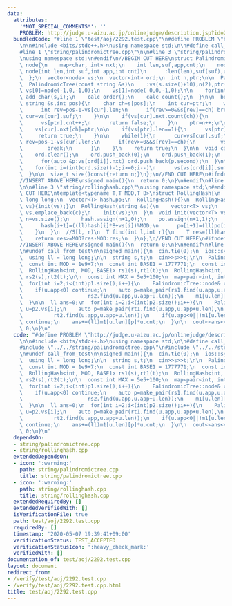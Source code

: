 ```yaml
---
data:
  attributes:
    '*NOT_SPECIAL_COMMENTS*': ''
    PROBLEM: http://judge.u-aizu.ac.jp/onlinejudge/description.jsp?id=2292
  bundledCode: "#line 1 \"test/aoj/2292.test.cpp\"\n#define PROBLEM \"http://judge.u-aizu.ac.jp/onlinejudge/description.jsp?id=2292\"\
    \n\n#include <bits/stdc++.h>\nusing namespace std;\n\n#define call_from_test\n\
    #line 1 \"string/palindromictree.cpp\"\n\n#line 3 \"string/palindromictree.cpp\"\
    \nusing namespace std;\n#endif\n//BEGIN CUT HERE\nstruct PalindromicTree{\n  struct\
    \ node{\n    map<char, int> nxt;\n    int len,suf,app,cnt;\n    node(){}\n   \
    \ node(int len,int suf,int app,int cnt)\n      :len(len),suf(suf),app(app),cnt(cnt){}\n\
    \  };\n  vector<node> vs;\n  vector<int> ord;\n  int n,ptr;\n\n  PalindromicTree(){}\n\
    \  PalindromicTree(const string &s)\n    :vs(s.size()+10),n(2),ptr(1){\n\n   \
    \ vs[0]=node(-1,0,-1,0);\n    vs[1]=node( 0,0,-1,0);\n\n    for(int i=0;i<(int)s.size();i++)\
    \ add_char(s,i);\n    calc_order();\n    calc_count();\n  }\n\n  bool add_char(const\
    \ string &s,int pos){\n    char ch=s[pos];\n    int cur=ptr;\n    while(1){\n\
    \      int rev=pos-1-vs[cur].len;\n      if(rev>=0&&s[rev]==ch) break;\n     \
    \ cur=vs[cur].suf;\n    }\n\n    if(vs[cur].nxt.count(ch)){\n      ptr=vs[cur].nxt[ch];\n\
    \      vs[ptr].cnt++;\n      return false;\n    }\n    ptr=n++;\n\n    vs[ptr]=node(vs[cur].len+2,-1,pos-vs[cur].len-1,1);\n\
    \    vs[cur].nxt[ch]=ptr;\n\n    if(vs[ptr].len==1){\n      vs[ptr].suf=1;\n \
    \     return true;\n    }\n\n    while(1){\n      cur=vs[cur].suf;\n      int\
    \ rev=pos-1-vs[cur].len;\n      if(rev>=0&&s[rev]==ch){\n        vs[ptr].suf=vs[cur].nxt[ch];\n\
    \        break;\n      }\n    }\n    return true;\n  }\n\n  void calc_order(){\n\
    \    ord.clear();\n    ord.push_back(0);\n    ord.push_back(1);\n    for(int i=0;i<(int)ord.size();i++)\n\
    \      for(auto &p:vs[ord[i]].nxt) ord.push_back(p.second);\n  }\n\n  void calc_count(){\n\
    \    for(int i=(int)ord.size()-1;i>=0;i--)\n      vs[vs[ord[i]].suf].cnt+=vs[ord[i]].cnt;\n\
    \  }\n\n  size_t size()const{return n;}\n};\n//END CUT HERE\n#ifndef call_from_test\n\
    //INSERT ABOVE HERE\nsigned main(){\n  return 0;\n}\n#endif\n#line 1 \"string/rollinghash.cpp\"\
    \n\n#line 3 \"string/rollinghash.cpp\"\nusing namespace std;\n#endif\n//BEGIN\
    \ CUT HERE\ntemplate<typename T,T MOD,T B>\nstruct RollingHash{\n  using ll =\
    \ long long;\n  vector<T> hash,po;\n  RollingHash(){}\n  RollingHash(vector<T>\
    \ vs){init(vs);}\n  RollingHash(string &s){\n    vector<T> vs;\n    for(char c:s)\
    \ vs.emplace_back(c);\n    init(vs);\n  }\n  void init(vector<T> vs){\n    int\
    \ n=vs.size();\n    hash.assign(n+1,0);\n    po.assign(n+1,1);\n    for(int i=0;i<n;i++){\n\
    \      hash[i+1]=((ll)hash[i]*B+vs[i])%MOD;\n      po[i+1]=(ll)po[i]*B%MOD;\n\
    \    }\n  }\n  //S[l, r)\n  T find(int l,int r){\n    T res=(ll)hash[r]+MOD-(ll)hash[l]*po[r-l]%MOD;\n\
    \    return res>=MOD?res-MOD:res;\n  }\n};\n//END CUT HERE\n#ifndef call_from_test\n\
    //INSERT ABOVE HERE\nsigned main(){\n  return 0;\n}\n#endif\n#line 9 \"test/aoj/2292.test.cpp\"\
    \n#undef call_from_test\n\nsigned main(){\n  cin.tie(0);\n  ios::sync_with_stdio(0);\n\
    \  using ll = long long;\n\n  string s,t;\n  cin>>s>>t;\n\n  PalindromicTree p1(s),p2(t);\n\
    \  const int MOD = 1e9+7;\n  const int BASE1 = 1777771;\n  const int BASE2 = 1e6+3;\n\
    \  RollingHash<int, MOD, BASE1> rs1(s),rt1(t);\n  RollingHash<int, MOD, BASE2>\
    \ rs2(s),rt2(t);\n\n  const int MAX = 5e5+100;\n  map<pair<int, int>, int> m1[MAX];\n\
    \  for(int i=2;i<(int)p1.size();i++){\n    PalindromicTree::node& u=p1.vs[i];\n\
    \    if(u.app<0) continue;\n    auto p=make_pair(rs1.find(u.app,u.app+u.len),\n\
    \                     rs2.find(u.app,u.app+u.len));\n    m1[u.len][p]=u.cnt;\n\
    \  }\n\n  ll ans=0;\n  for(int i=2;i<(int)p2.size();i++){\n    PalindromicTree::node&\
    \ u=p2.vs[i];\n    auto p=make_pair(rt1.find(u.app,u.app+u.len),\n           \
    \          rt2.find(u.app,u.app+u.len));\n    if(u.app<0||!m1[u.len].count(p))\
    \ continue;\n    ans+=(ll)m1[u.len][p]*u.cnt;\n  }\n\n  cout<<ans<<endl;\n  return\
    \ 0;\n}\n"
  code: "#define PROBLEM \"http://judge.u-aizu.ac.jp/onlinejudge/description.jsp?id=2292\"\
    \n\n#include <bits/stdc++.h>\nusing namespace std;\n\n#define call_from_test\n\
    #include \"../../string/palindromictree.cpp\"\n#include \"../../string/rollinghash.cpp\"\
    \n#undef call_from_test\n\nsigned main(){\n  cin.tie(0);\n  ios::sync_with_stdio(0);\n\
    \  using ll = long long;\n\n  string s,t;\n  cin>>s>>t;\n\n  PalindromicTree p1(s),p2(t);\n\
    \  const int MOD = 1e9+7;\n  const int BASE1 = 1777771;\n  const int BASE2 = 1e6+3;\n\
    \  RollingHash<int, MOD, BASE1> rs1(s),rt1(t);\n  RollingHash<int, MOD, BASE2>\
    \ rs2(s),rt2(t);\n\n  const int MAX = 5e5+100;\n  map<pair<int, int>, int> m1[MAX];\n\
    \  for(int i=2;i<(int)p1.size();i++){\n    PalindromicTree::node& u=p1.vs[i];\n\
    \    if(u.app<0) continue;\n    auto p=make_pair(rs1.find(u.app,u.app+u.len),\n\
    \                     rs2.find(u.app,u.app+u.len));\n    m1[u.len][p]=u.cnt;\n\
    \  }\n\n  ll ans=0;\n  for(int i=2;i<(int)p2.size();i++){\n    PalindromicTree::node&\
    \ u=p2.vs[i];\n    auto p=make_pair(rt1.find(u.app,u.app+u.len),\n           \
    \          rt2.find(u.app,u.app+u.len));\n    if(u.app<0||!m1[u.len].count(p))\
    \ continue;\n    ans+=(ll)m1[u.len][p]*u.cnt;\n  }\n\n  cout<<ans<<endl;\n  return\
    \ 0;\n}\n"
  dependsOn:
  - string/palindromictree.cpp
  - string/rollinghash.cpp
  extendedDependsOn:
  - icon: ':warning:'
    path: string/palindromictree.cpp
    title: string/palindromictree.cpp
  - icon: ':warning:'
    path: string/rollinghash.cpp
    title: string/rollinghash.cpp
  extendedRequiredBy: []
  extendedVerifiedWith: []
  isVerificationFile: true
  path: test/aoj/2292.test.cpp
  requiredBy: []
  timestamp: '2020-05-07 19:39:41+09:00'
  verificationStatus: TEST_ACCEPTED
  verificationStatusIcon: ':heavy_check_mark:'
  verifiedWith: []
documentation_of: test/aoj/2292.test.cpp
layout: document
redirect_from:
- /verify/test/aoj/2292.test.cpp
- /verify/test/aoj/2292.test.cpp.html
title: test/aoj/2292.test.cpp
---
```

